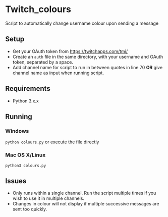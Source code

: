 # Twitch_colours
Script to automatically change username colour upon sending a message

## Setup
- Get your OAuth token from https://twitchapps.com/tmi/
- Create an `auth` file in the same directory, with your username and OAuth token, separated by a space.
- Add channel name for script to run in between quotes in line 70 **OR**  give channel name as input when running script.

## Requirements
- Python 3.x.x

## Running
### Windows
`python colours.py` or execute the file directly
### Mac OS X/Linux
`python3 colours.py`

## Issues
- Only runs within a single channel. Run the script multiple times if you wish to use it in multiple channels.
- Changes in colour will not display if multiple successive messages are sent too quickly.
